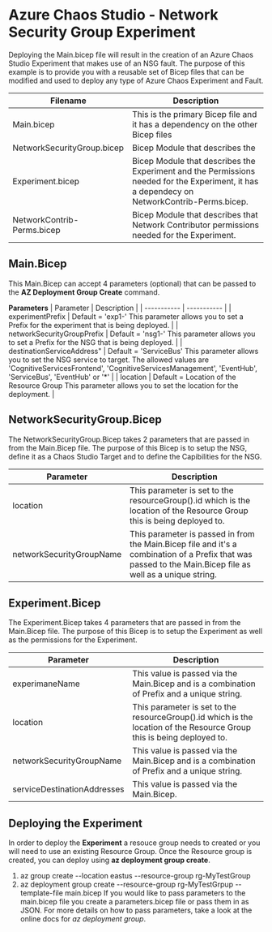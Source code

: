 # Azure Chaos Studio - Network Security Group Experiment
Deploying the Main.bicep file will result in the creation of an Azure Chaos Studio Experiment that makes use of an NSG fault.  The purpose of this example is to provide you with a reusable set of Bicep files that can be modified and used to deploy any type of Azure Chaos Experiment and Fault.  <br>

| Filename       | Description |
| ----           | ----        |
| Main.bicep     | This is the primary Bicep file and it has a dependency on the other Bicep files |
|  NetworkSecurityGroup.bicep | Bicep Module that describes the   |
|  Experiment.bicep | Bicep Module that describes the Experiment and the Permissions needed for the Experiment, it has a dependecy on NetworkContrib-Perms.bicep. |
|  NetworkContrib-Perms.bicep | Bicep Module that describes that Network Contributor permissions needed for the Experiment. |    	

## Main.Bicep
This Main.Bicep can accept 4 parameters (optional) that can be passed to the **AZ Deployment Group Create** command.  

**Parameters**
| Parameter   | Description |
| ----------- | ----------- |
| experimentPrefix | Default = 'exp1-' This parameter allows you to set a Prefix for the experiment that is being deployed. |
| networkSecurityGroupPrefix | Default = 'nsg1-' This parameter allows you to set a Prefix for the NSG that is being deployed. |
| destinationServiceAddress" | Default = 'ServiceBus' This parameter allows you to set the NSG service to target.  The allowed values are 'CognitiveServicesFrontend', 'CognitiveServicesManagement', 'EventHub', 'ServiceBus', 'EventHub' or '*'  |
| location    | Default = Location of the Resource Group This parameter allows you to set the location for the deployment. |

## NetworkSecurityGroup.Bicep
The NetworkSecurityGroup.Bicep takes 2 parameters that are passed in from the Main.Bicep file.  The purpose of this Bicep is to setup the NSG, define it as a Chaos Studio Target and to define the Capibilities for the NSG.  

| Parameter   | Description |
| ----------- | ----------- |
| location    | This parameter is set to the resourceGroup().id which is the location of the Resource Group this is being deployed to. |
| networkSecurityGroupName | This parameter is passed in from the Main.Bicep file and it's a combination of a Prefix that was passed to the Main.Bicep file as well as a unique string. |

## Experiment.Bicep
The Experiment.Bicep takes 4 parameters that are passed in from the Main.Bicep file.  The purpose of this Bicep is to setup the Experiment as well as the permissions for the Experiment.

| Parameter   | Description |
| ----------- | ----------- |
| experimaneName |  This value is passed via the Main.Bicep and is a combination of Prefix and a unique string. |
| location       | This parameter is set to the resourceGroup().id which is the location of the Resource Group this is being deployed to. |
| networkSecurityGroupName | This value is passed via the Main.Bicep and is a combination of Prefix and a unique string.  |
| serviceDestinationAddresses | This value is passed via the Main.Bicep. |

## Deploying the Experiment
In order to deploy the **Experiment** a resouce group needs to created or you will need to use an existing Resource Group.  Once the Resource group is created, you can deploy using **az deployment group create**.<br>

1. az group create --location eastus --resource-group rg-MyTestGroup
2. az deployment group create --resource-group rg-MyTestGrpup --template-file main.bicep 
   If you would like to pass parameters to the main.bicep file you create a parameters.bicep file or pass them in as JSON.  For more details on how to pass parameters, take a look at the online docs for *az deployment group*.
